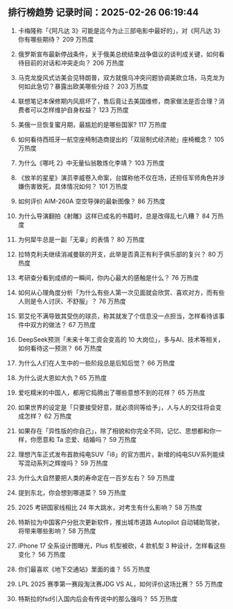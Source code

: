 
## 排行榜趋势 记录时间：2025-02-26 06:19:44
  
  1. 卡梅隆称「《阿凡达 3》可能是迄今为止三部电影中最好的」，对《阿凡达 3》你有哪些期待？ 209 万热度
    
  2. 俄罗斯宣布最新停战条件，关于俄美总统结束战争倡议的谈判成关键，如何看待目前的对话和冲突走向？ 206 万热度
    
  3. 马克龙旋风式访美会见特朗普，双方就俄乌冲突问题协调美欧立场，马克龙为何如此急切？暴露出欧美哪些分歧？ 203 万热度
    
  4. 联想笔记本保修期内风扇坏了，售后竟让去美国维修，商家做法是否合理？消费者可以怎样维护自身权益？ 123 万热度
    
  5. 美俄一旦恢复蜜月期，最尴尬的是哪些国家? 117 万热度
    
  6. 如何看待西班牙一航空座椅制造商提出的「双层制式经济舱」座椅概念？ 105 万热度
    
  7. 为什么《哪吒 2》中无量仙翁敢炼化李靖？ 103 万热度
    
  8. 《放羊的星星》演员李威卷入命案，台媒称他不仅在场，还担任军师角色并涉嫌伤害致死，具体情况如何？ 101 万热度
    
  9. 如何评价 AIM-260A 空空导弹的最新图像？ 86 万热度
    
  10. 为什么导演翻拍《射雕》这样已成名的书籍时，总是改得乱七八糟？ 84 万热度
    
  11. 为何犀牛总是一副「无辜」的表情？ 80 万热度
    
  12. 拉特克利夫继续消减曼联的开支，此举是否真正有利于俱乐部的复兴？ 80 万热度
    
  13. 考研查分看到成绩的一瞬间，你内心最大的感触是什么？ 76 万热度
    
  14. 如何从心理角度分析「为什么有些人第一次见面就会欣赏、喜欢对方，而有些人则是令人讨厌、不舒服」？ 76 万热度
    
  15. 郭艾伦不满导致其受伤的球员，称其就发了个信息没一点担当，怎样看待该事件中双方的做法？ 67 万热度
    
  16. DeepSeek预测「未来十年工资会变高的 10 大岗位」，多与AI、技术等相关，如何看待这一预测？ 66 万热度
    
  17. 为什么人们在人生中的一些阶段总是后知后觉？ 66 万热度
    
  18. 为什么说大恩如大仇 ? 65 万热度
    
  19. 爱吃糯米的中国人，都用它捣腾出了哪些意想不到的花样？ 65 万热度
    
  20. 如果世界的设定是「只要接受好意，就必须同等给予」，人与人的交往将会变成怎样？ 62 万热度
    
  21. 如果存在「异性版的你自己」，除了相貌和你完全不同，记忆、思想都和你一样，你愿意和 Ta 恋爱、结婚吗？ 59 万热度
    
  22. 理想汽车正式发布首款纯电SUV「i8」的官方图片，新增的纯电SUV系列能续写混动系列之辉煌吗？ 59 万热度
    
  23. 为什么大自然要把人类的寿命定在一百岁左右？ 59 万热度
    
  24. 提到东北，你会想到哪道菜？ 59 万热度
    
  25. 2025 考研国家线相比 24 年大跳水，对考生有什么影响？ 58 万热度
    
  26. 特斯拉为中国客户分批次更新软件，推出城市道路 Autopilot 自动辅助驾驶，将带来哪些影响？ 58 万热度
    
  27. iPhone 17 全系设计图曝光，Plus 机型被砍，4 款机型 3 种设计，怎样看这些变化？ 56 万热度
    
  28. 你们最喜欢《地下交通站》里面的谁？ 55 万热度
    
  29. LPL 2025 赛季第一赛段淘汰赛JDG VS AL，如何评价这场比赛？ 55 万热度
    
  30. 特斯拉的fsd引入国内后会有传说中的那么强吗？ 55 万热度
    